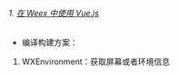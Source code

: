 
###### 1. [在 Weex 中使用 Vue.js](https://weex.incubator.apache.org/cn/guide/use-vue.html)


* 编译构建方案：





1. WXEnvironment：获取屏幕或者环境信息